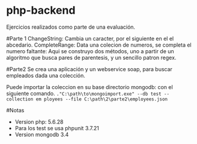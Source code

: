 # php-backend
Ejercicios realizados como parte de una evaluación.

#Parte 1
ChangeString: Cambia un caracter, por el siguiente en el el abcedario.
CompleteRange: Data una colecion de numeros, se completa el numero faltante: Aqui se 
construyo dos métodos, uno a partir de un algoritmo que busca pares de parentesis, y un sencillo patron regex.

#Parte2
Se crea una aplicación y un webservice soap, para buscar empleados dada una colección.

Puede importar la coleccion en su base directorio mongodb: con el siguiente comando.
``."C:\path\to\mongoimport.exe" --db test --collection em
  ployees --file C:\path\2\parte2\employees.json``

#Notas
* Version php:  5.6.28
* Para los test se usa phpunit 3.7.21
* Version mongodb 3.4

